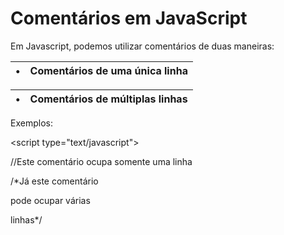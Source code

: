 # Comentários em JavaScript

Em Javascript, podemos utilizar comentários de duas maneiras:  

| • | Comentários de uma única linha |
| :--- | :--- |


| • | Comentários de múltiplas linhas |
| :--- | :--- |


Exemplos:

&lt;script type="text/javascript"&gt;

//Este comentário ocupa somente uma linha

/\*Já este comentário

pode ocupar várias

linhas\*/

